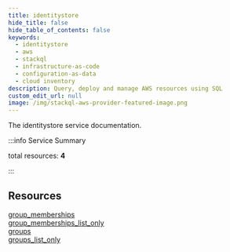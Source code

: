 ```yaml
---
title: identitystore
hide_title: false
hide_table_of_contents: false
keywords:
  - identitystore
  - aws
  - stackql
  - infrastructure-as-code
  - configuration-as-data
  - cloud inventory
description: Query, deploy and manage AWS resources using SQL
custom_edit_url: null
image: /img/stackql-aws-provider-featured-image.png
---
```


The identitystore service documentation.

:::info Service Summary

<div class="row">
<div class="providerDocColumn">
<span>total resources:&nbsp;<b>4</b></span><br />
</div>
</div>

:::

## Resources
<div class="row">
<div class="providerDocColumn">
<a href="/services/identitystore/group_memberships/">group_memberships</a><br />
<a href="/services/identitystore/group_memberships_list_only/">group_memberships_list_only</a>
</div>
<div class="providerDocColumn">
<a href="/services/identitystore/groups/">groups</a><br />
<a href="/services/identitystore/groups_list_only/">groups_list_only</a>
</div>
</div>